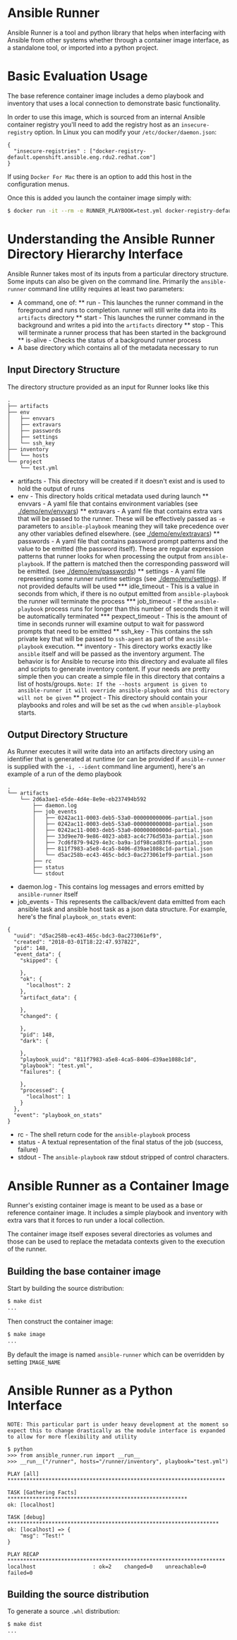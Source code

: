 Ansible Runner
==============

Ansible Runner is a tool and python library that helps when interfacing with Ansible from other systems whether through a container image interface, as a standalone tool, or imported into a python project.

# Basic Evaluation Usage

The base reference container image includes a demo playbook and inventory that uses a local connection to demonstrate basic functionality.

In order to use this image, which is sourced from an internal Ansible container registry you'll need to add the registry host as an `insecure-registry` option. In Linux you can modify your `/etc/docker/daemon.json`:

```
{
  "insecure-registries" : ["docker-registry-default.openshift.ansible.eng.rdu2.redhat.com"]
}
```

If using `Docker For Mac` there is an option to add this host in the configuration menus.

Once this is added you launch the container image simply with:

```bash
$ docker run -it --rm -e RUNNER_PLAYBOOK=test.yml docker-registry-default.openshift.ansible.eng.rdu2.redhat.com/tower/ansible-runner:latest
```

# Understanding the Ansible Runner Directory Hierarchy Interface

Ansible Runner takes most of its inputs from a particular directory structure. Some inputs can also be given on the command line. Primarily the `ansible-runner` command line utility requires at least two parameters:

* A command, one of:
** run - This launches the runner command in the foreground and runs to completion. runner will still write data into its `artifacts` directory
** start - This launches the runner command in the background and writes a pid into the `artifacts` directory
** stop - This will terminate a runner process that has been started in the background
** is-alive - Checks the status of a background runner process
* A base directory which contains all of the metadata necessary to run

## Input Directory Structure
The directory structure provided as an input for Runner looks like this

```
.
├── artifacts
├── env
│   ├── envvars
│   ├── extravars
│   ├── passwords
│   ├── settings
│   └── ssh_key
├── inventory
│   └── hosts
└── project
    └── test.yml
```

* artifacts - This directory will be created if it doesn't exist and is used to hold the output of runs
* env - This directory holds critical metadata used during launch
** envvars - A yaml file that contains environment variables (see [./demo/env/envvars](./demo/env/envvars))
** extravars - A yaml file that contains extra vars that will be passed to the runner. These will be effectively passed as `-e` parameters to `ansible-playbook` meaning they will take precedence over any other variables defined elsewhere. (see [./demo/env/extravars](./demo/env/extravars))
** passwords - A yaml file that contains password prompt patterns and the value to be emitted (the password itself). These are regular expression patterns that runner looks for when processing the output from `ansible-playbook`. If the pattern is matched then the corresponding password will be emitted. (see [./demo/env/passwords](./demo/env/passwords))
** settings - A yaml file representing some runner runtime settings (see [./demo/env/settings](./demo/env/settings)). If not provided defaults will be used
*** idle_timeout - This is a value in seconds from which, if there is no output emitted from `ansible-playbook` the runner will terminate the process
*** job_timeout - If the `ansible-playbook` process runs for longer than this number of seconds then it will be automatically terminated
*** pexpect_timeout - This is the amount of time in seconds runner will examine output to wait for password prompts that need to be emitted
** ssh_key - This contains the ssh private key that will be passed to `ssh-agent` as part of the `ansible-playbook` execution.
** inventory - This directory works exactly like `ansible` itself and will be passed as the inventory argument. The behavior is for Ansible to recurse into this directory and evaluate all files and scripts to generate inventory content. If your needs are pretty simple then you can create a simple file in this directory that contains a list of hosts/groups. `Note: If the --hosts argument is given to ansible-runner it will override ansible-playbook and this directory will not be given`
** project - This directory should contain your playbooks and roles and will be set as the `cwd` when `ansible-playbook` starts.


## Output Directory Structure

As Runner executes it will write data into an artifacts directory using an identifier that is generated at runtime (or can be provided if `ansible-runner` is supplied with the `-i, --ident` command line argument), here's an example of a run of the demo playbook


```
.
└── artifacts
    └── 2d6a3ae1-e5de-4d4e-8e9e-eb237494b592
        ├── daemon.log
        ├── job_events
        │   ├── 0242ac11-0003-deb5-53a0-000000000006-partial.json
        │   ├── 0242ac11-0003-deb5-53a0-000000000008-partial.json
        │   ├── 0242ac11-0003-deb5-53a0-00000000000d-partial.json
        │   ├── 33d9ee70-9e86-4023-ab83-ac4c776d503a-partial.json
        │   ├── 7cd6f879-9429-4e3c-ba9a-1df98cad83f6-partial.json
        │   ├── 811f7983-a5e8-4ca5-8406-d39ae1088c1d-partial.json
        │   └── d5ac258b-ec43-465c-bdc3-0ac273061ef9-partial.json
        ├── rc
        ├── status
        └── stdout
```

* daemon.log - This contains log messages and errors emitted by `ansible-runner` itself
* job_events - This represents the callback/event data emitted from each ansible task and ansible host task as a json data structure. For example, here's the final `playbook_on_stats` event:

```
{
  "uuid": "d5ac258b-ec43-465c-bdc3-0ac273061ef9",
  "created": "2018-03-01T18:22:47.937822",
  "pid": 148,
  "event_data": {
    "skipped": {
      
    },
    "ok": {
      "localhost": 2
    },
    "artifact_data": {
      
    },
    "changed": {
      
    },
    "pid": 148,
    "dark": {
      
    },
    "playbook_uuid": "811f7983-a5e8-4ca5-8406-d39ae1088c1d",
    "playbook": "test.yml",
    "failures": {
      
    },
    "processed": {
      "localhost": 1
    }
  },
  "event": "playbook_on_stats"
}
```
* rc - The shell return code for the `ansible-playbook` process
* status - A textual representation of the final status of the job (success, failure)
* stdout - The `ansible-playbook` raw stdout stripped of control characters.

# Ansible Runner as a Container Image

Runner's existing container image is meant to be used as a base or reference container image. It includes a simple playbook and inventory with extra vars that it forces to run under a local collection.

The container image itself exposes several directories as volumes and those can be used to replace the metadata contexts given to the execution of the runner.

## Building the base container image

Start by building the source distribution:

```bash
$ make dist
...
```

Then construct the container image:

```bash
$ make image
...
```

By default the image is named `ansible-runner` which can be overridden by setting `IMAGE_NAME`

# Ansible Runner as a Python Interface

```
NOTE: This particular part is under heavy development at the moment so expect this to change drastically as the module interface is expanded to allow for more flexibility and utility
```


```
$ python
>>> from ansible_runner.run import __run__
>>> __run__("/runner", hosts="/runner/inventory", playbook="test.yml")

PLAY [all] *********************************************************************

TASK [Gathering Facts] *********************************************************
ok: [localhost]

TASK [debug] *******************************************************************
ok: [localhost] => {
    "msg": "Test!"
}

PLAY RECAP *********************************************************************
localhost                  : ok=2    changed=0    unreachable=0    failed=0   
```

## Building the source distribution

To generate a source `.whl` distribution:

```bash
$ make dist
...
```
